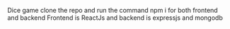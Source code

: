 Dice game
clone the repo and run the command npm i for both frontend and backend
Frontend is ReactJs and backend is expressjs and mongodb
